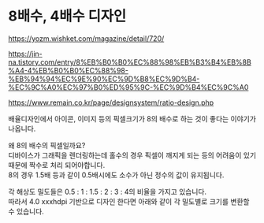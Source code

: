 # 8배수, 4배수 디자인

https://yozm.wishket.com/magazine/detail/720/

https://jin-na.tistory.com/entry/8%EB%B0%B0%EC%88%98%EB%B3%B4%EB%8B%A4-4%EB%B0%B0%EC%88%98-%EB%94%94%EC%9E%90%EC%9D%B8%EC%9D%B4-%EC%9C%A0%EC%97%B0%ED%95%9C-%EC%9D%B4%EC%9C%A0

https://www.remain.co.kr/page/designsystem/ratio-design.php

배율디자인에서 아이콘, 이미지 등의 픽셀크기가 8의 배수로 하는 것이 좋다는 이야기가 나옵니다.

왜 8의 배수의 픽셀일까요?  
디바이스가 그래픽을 렌더링하는데 홀수의 경우 픽셀이 깨지게 되는 등의 어려움이 있기 때문에 짝수로 처리 되어야합니다.  
8의 경우 1.5배 등과 같이 0.5배시에도 소수가 아닌 정수의 값이 유지됩니다.

각 해상도 밀도들은 0.5 : 1 : 1.5 : 2 : 3 : 4의 비율을 가지고 있습니다.  
따라서 4.0 xxxhdpi 기반으로 디자인 한다면 아래와 같이 각 밀도별로 크기를 변환할 수 있습니다.
